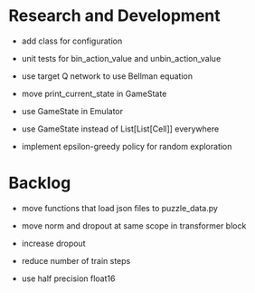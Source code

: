 # Research and Development

- add class for configuration
- unit tests for bin_action_value and unbin_action_value
- use target Q network to use Bellman equation

- move print_current_state in GameState
- use GameState in Emulator
- use GameState instead of List[List[Cell]] everywhere

- implement epsilon-greedy policy for random exploration

# Backlog

- move functions that load json files to puzzle_data.py
- move norm and dropout at same scope in transformer block
- increase dropout

- reduce number of train steps
- use half precision float16
